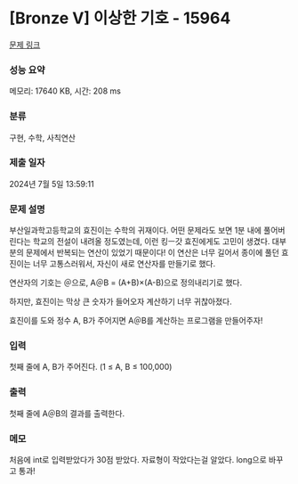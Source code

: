 # [Bronze V] 이상한 기호 - 15964

[문제 링크](https://www.acmicpc.net/problem/15964)

### 성능 요약

메모리: 17640 KB, 시간: 208 ms

### 분류

구현, 수학, 사칙연산

### 제출 일자

2024년 7월 5일 13:59:11

### 문제 설명

<p>부산일과학고등학교의 효진이는 수학의 귀재이다. 어떤 문제라도 보면 1분 내에 풀어버린다는 학교의 전설이 내려올 정도였는데, 이런 킹ㅡ갓 효진에게도 고민이 생겼다. 대부분의 문제에서 반복되는 연산이 있었기 때문이다! 이 연산은 너무 길어서 종이에 풀던 효진이는 너무 고통스러워서, 자신이 새로 연산자를 만들기로 했다.</p>

<p>연산자의 기호는 ＠으로, A＠B = (A+B)×(A-B)으로 정의내리기로 했다.</p>

<p>하지만, 효진이는 막상 큰 숫자가 들어오자 계산하기 너무 귀찮아졌다.</p>

<p>효진이를 도와 정수 A, B가 주어지면 A＠B를 계산하는 프로그램을 만들어주자!</p>

### 입력 

 <p>첫째 줄에 A, B가 주어진다. (1 ≤ A, B ≤ 100,000)</p>

### 출력 

 <p>첫째 줄에 A＠B의 결과를 출력한다.</p>

### 메모
<p>처음에 int로 입력받았다가 30점 받았다. 자료형이 작았다는걸 알았다. long으로 바꾸고 통과!</p>
